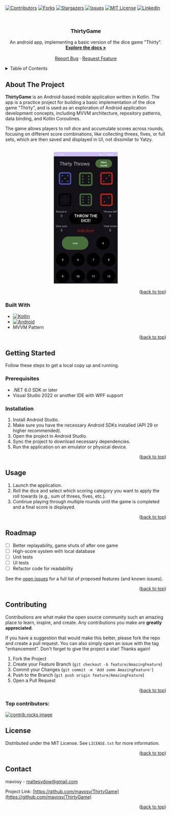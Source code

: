 <a id="readme-top"></a>

<!-- PROJECT SHIELDS -->
[![Contributors][contributors-shield]][contributors-url]
[![Forks][forks-shield]][forks-url]
[![Stargazers][stars-shield]][stars-url]
[![Issues][issues-shield]][issues-url]
[![MIT License][license-shield]][license-url]
[![LinkedIn][linkedin-shield]][linkedin-url]

<!-- PROJECT LOGO -->
<br />
<div align="center">
<!--  <a href="https://github.com/mavosy/ThirtyGame">
    <img src="images/logo.png" alt="Logo" width="80" height="80">
  </a> -->

<h3 align="center">ThirtyGame</h3>

  <p align="center">
    An android app, implementing a basic version of the dice game "Thirty".
    <br />
    <a href="https://github.com/mavosy/ThirtyGame"><strong>Explore the docs »</strong></a>
    <br />
    <br />
    <a href="https://github.com/mavosy/ThirtyGame/issues/new?labels=bug&template=bug-report---.md">Report Bug</a>
    ·
    <a href="https://github.com/mavosy/ThirtyGame/issues/new?labels=enhancement&template=feature-request---.md">Request Feature</a>
  </p>
</div>



<!-- TABLE OF CONTENTS -->
<details>
  <summary>Table of Contents</summary>
  <ol>
    <li>
      <a href="#about-the-project">About The Project</a>
      <ul>
        <li><a href="#built-with">Built With</a></li>
      </ul>
    </li>
    <li>
      <a href="#getting-started">Getting Started</a>
      <ul>
        <li><a href="#prerequisites">Prerequisites</a></li>
        <li><a href="#installation">Installation</a></li>
      </ul>
    </li>
    <li><a href="#usage">Usage</a></li>
    <li><a href="#roadmap">Roadmap</a></li>
    <li><a href="#license">License</a></li>
    <li><a href="#contact">Contact</a></li>
  </ol>
</details>



<!-- ABOUT THE PROJECT -->
## About The Project

**ThirtyGame** is an Android-based mobile application written in Kotlin. The app is a practice project for building a basic implementation of the dice game "Thirty", 
and is used as an exploration of Android application development concepts, including MVVM architecture, repository patterns, data binding, 
and Kotlin Coroutines.

The game allows players to roll dice and accumulate scores across rounds, focusing on different score combinations, like collecting threes, fives, or full sets,
which are then saved and displayed in UI, not dissimilar to Yatzy.

<br/>

<div align="center">
  <img src="Thirty_screenshot.png" alt="Product Screenshot" width="200" />
</div>

<p align="right">(<a href="#readme-top">back to top</a>)</p>



### Built With

* [![Kotlin][kotlin-shield]][kotlin-url]
* [![Android][android-shield]][android-url]
* MVVM Pattern

<p align="right">(<a href="#readme-top">back to top</a>)</p>



<!-- GETTING STARTED -->
## Getting Started

Follow these steps to get a local copy up and running.

### Prerequisites

- .NET 6.0 SDK or later
- Visual Studio 2022 or another IDE with WPF support

### Installation

1. Install Android Studio.
2. Make sure you have the necessary Android SDKs installed (API 29 or higher recommended).
3. Open the project in Android Studio.
4. Sync the project to download necessary dependencies.
5. Run the application on an emulator or physical device.

<p align="right">(<a href="#readme-top">back to top</a>)</p>

<!-- USAGE EXAMPLES -->
## Usage

1. Launch the application.
2. Roll the dice and select which scoring category you want to apply the roll towards (e.g., sum of threes, fives, etc.).
3. Continue playing through multiple rounds until the game is completed and a final score is displayed.

<p align="right">(<a href="#readme-top">back to top</a>)</p>



<!-- ROADMAP -->
## Roadmap

- [ ] Better replayability, game shuts of after one game
- [ ] High-score system with local database
- [ ] Unit tests
- [ ] UI tests
- [ ] Refactor code for readability

See the [open issues](https://github.com/mavosy/ThirtyGame/issues) for a full list of proposed features (and known issues).

<p align="right">(<a href="#readme-top">back to top</a>)</p>



<!-- CONTRIBUTING -->
## Contributing

Contributions are what make the open source community such an amazing place to learn, inspire, and create. Any contributions you make are **greatly appreciated**.

If you have a suggestion that would make this better, please fork the repo and create a pull request. You can also simply open an issue with the tag "enhancement".
Don't forget to give the project a star! Thanks again!

1. Fork the Project
2. Create your Feature Branch (`git checkout -b feature/AmazingFeature`)
3. Commit your Changes (`git commit -m 'Add some AmazingFeature'`)
4. Push to the Branch (`git push origin feature/AmazingFeature`)
5. Open a Pull Request

<p align="right">(<a href="#readme-top">back to top</a>)</p>

### Top contributors:

<a href="https://github.com/mavosy/ThirtyGame/graphs/contributors">
  <img src="https://contrib.rocks/image?repo=mavosy/ThirtyGame" alt="contrib.rocks image" />
</a>



<!-- LICENSE -->
## License

Distributed under the MIT License. See `LICENSE.txt` for more information.

<p align="right">(<a href="#readme-top">back to top</a>)</p>



<!-- CONTACT -->
## Contact

mavosy - maltesydow@gmail.com

Project Link: [https://github.com/mavosy/ThirtyGame](https://github.com/mavosy/ThirtyGame)

<p align="right">(<a href="#readme-top">back to top</a>)</p>


<!-- MARKDOWN LINKS & IMAGES -->
<!-- https://www.markdownguide.org/basic-syntax/#reference-style-links -->
[contributors-shield]: https://img.shields.io/github/contributors/mavosy/ThirtyGame.svg?style=for-the-badge
[contributors-url]: https://github.com/mavosy/ThirtyGame/graphs/contributors
[forks-shield]: https://img.shields.io/github/forks/mavosy/ThirtyGame.svg?style=for-the-badge
[forks-url]: https://github.com/mavosy/ThirtyGame/network/members
[stars-shield]: https://img.shields.io/github/stars/mavosy/ThirtyGame.svg?style=for-the-badge
[stars-url]: https://github.com/mavosy/ThirtyGame/stargazers
[issues-shield]: https://img.shields.io/github/issues/mavosy/ThirtyGame.svg?style=for-the-badge
[issues-url]: https://github.com/mavosy/ThirtyGame/issues
[license-shield]: https://img.shields.io/github/license/mavosy/ThirtyGame.svg?style=for-the-badge
[license-url]: https://github.com/mavosy/ThirtyGame/blob/master/LICENSE.txt
[linkedin-shield]: https://img.shields.io/badge/-LinkedIn-black.svg?style=for-the-badge&logo=linkedin&colorB=555
[linkedin-url]: https://linkedin.com/in/malte-von-sydow
[kotlin-shield]: https://img.shields.io/badge/Kotlin-%237F52FF.svg?logo=kotlin&logoColor=white
[kotlin-url]: https://kotlinlang.org/docs/home.html
[android-shield]: https://img.shields.io/badge/Android-3DDC84?logo=android&logoColor=white
[android-url]: https://developer.android.com/
